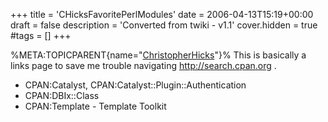 +++
title = 'CHicksFavoritePerlModules'
date = 2006-04-13T15:19+00:00
draft = false
description = 'Converted from twiki - v1.1'
cover.hidden = true
#tags = []
+++

%META:TOPICPARENT{name="[ChristopherHicks](ChristopherHicks "wikilink")"}%
This is basically a links page to save me trouble navigating
<http://search.cpan.org> .

- CPAN:Catalyst, CPAN:Catalyst::Plugin::Authentication
- CPAN:DBIx::Class
- CPAN:Template - Template Toolkit
